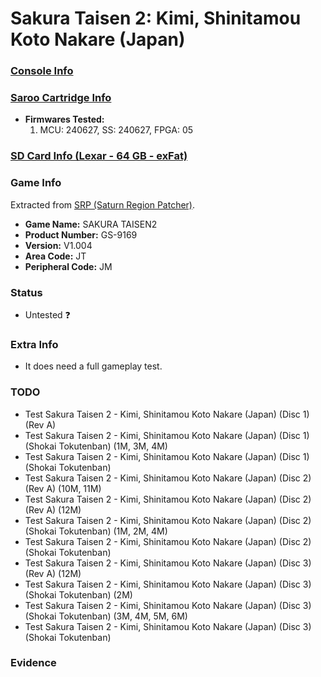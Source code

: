 # Sakura Taisen 2: Kimi, Shinitamou Koto Nakare (Japan)

### [Console Info](../../../../../Info/Consoles/VA13/README.md)

### [Saroo Cartridge Info](../../../../../Info/Cartridges/GuangzhouSanStarOnlineShop/1.6/README.md)

- <b>Firmwares Tested:</b>
  1. MCU: 240627, SS: 240627, FPGA: 05

### [SD Card Info (Lexar - 64 GB - exFat)](../../../../../Info/SdCards/Lexar/64GB/exfat/README.md)

### Game Info

Extracted from [SRP (Saturn Region Patcher)](https://segaxtreme.net/resources/saturn-region-patcher.81/download).

- <b>Game Name:</b> SAKURA TAISEN2
- <b>Product Number:</b> GS-9169
- <b>Version:</b> V1.004
- <b>Area Code:</b> JT
- <b>Peripheral Code:</b> JM

### Status

- Untested :question:

### Extra Info

- It does need a full gameplay test.

### TODO

- Test Sakura Taisen 2 - Kimi, Shinitamou Koto Nakare (Japan) (Disc 1) (Rev A)
- Test Sakura Taisen 2 - Kimi, Shinitamou Koto Nakare (Japan) (Disc 1) (Shokai Tokutenban) (1M, 3M, 4M)
- Test Sakura Taisen 2 - Kimi, Shinitamou Koto Nakare (Japan) (Disc 1) (Shokai Tokutenban)
- Test Sakura Taisen 2 - Kimi, Shinitamou Koto Nakare (Japan) (Disc 2) (Rev A) (10M, 11M)
- Test Sakura Taisen 2 - Kimi, Shinitamou Koto Nakare (Japan) (Disc 2) (Rev A) (12M)
- Test Sakura Taisen 2 - Kimi, Shinitamou Koto Nakare (Japan) (Disc 2) (Shokai Tokutenban) (1M, 2M, 4M)
- Test Sakura Taisen 2 - Kimi, Shinitamou Koto Nakare (Japan) (Disc 2) (Shokai Tokutenban)
- Test Sakura Taisen 2 - Kimi, Shinitamou Koto Nakare (Japan) (Disc 3) (Rev A) (12M)
- Test Sakura Taisen 2 - Kimi, Shinitamou Koto Nakare (Japan) (Disc 3) (Shokai Tokutenban) (2M)
- Test Sakura Taisen 2 - Kimi, Shinitamou Koto Nakare (Japan) (Disc 3) (Shokai Tokutenban) (3M, 4M, 5M, 6M)
- Test Sakura Taisen 2 - Kimi, Shinitamou Koto Nakare (Japan) (Disc 3) (Shokai Tokutenban)

### Evidence

<!-- [![](https://img.youtube.com/vi/aRB4hv8FcpM/0.jpg)](https://www.youtube.com/watch?v=aRB4hv8FcpM) -->
